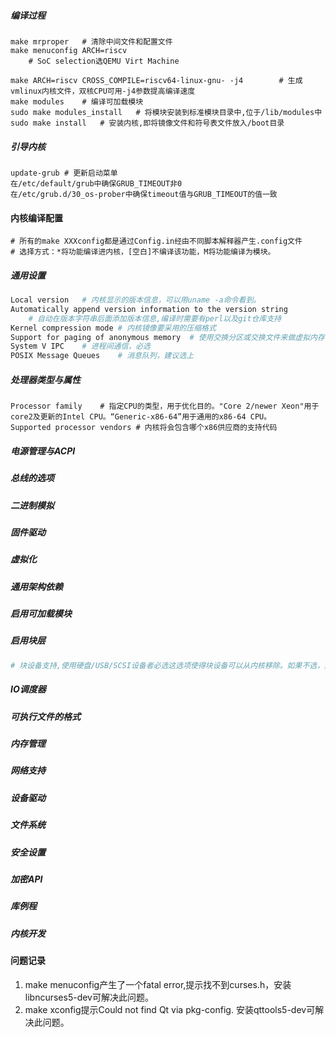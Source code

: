 ##### 编译过程

```
make mrproper	# 清除中间文件和配置文件
make menuconfig ARCH=riscv
	# SoC selection选QEMU Virt Machine
	
make ARCH=riscv CROSS_COMPILE=riscv64-linux-gnu- -j4		# 生成vmlinux内核文件，双核CPU可用-j4参数提高编译速度
make modules	# 编译可加载模块
sudo make modules_install	# 将模块安装到标准模块目录中,位于/lib/modules中
sudo make install	# 安装内核,即将镜像文件和符号表文件放入/boot目录
```

##### 引导内核

```
update-grub	# 更新启动菜单
在/etc/default/grub中确保GRUB_TIMEOUT非0
在/etc/grub.d/30_os-prober中确保timeout值与GRUB_TIMEOUT的值一致
```

#### 内核编译配置

```
# 所有的make XXXconfig都是通过Config.in经由不同脚本解释器产生.config文件
# 选择方式：*将功能编译进内核，[空白]不编译该功能，M将功能编译为模块。
```

##### 通用设置

```sh
Local version	# 内核显示的版本信息，可以用uname -a命令看到。
Automatically append version information to the version string
	# 自动在版本字符串后面添加版本信息,编译时需要有perl以及git仓库支持
Kernel compression mode	# 内核镜像要采用的压缩格式
Support for paging of anonymous memory	# 使用交换分区或交换文件来做虚拟内存，必选
System V IPC	# 进程间通信，必选
POSIX Message Queues	# 消息队列，建议选上

```

##### 处理器类型与属性

```
Processor family	# 指定CPU的类型，用于优化目的。"Core 2/newer Xeon"用于core2及更新的Intel CPU。“Generic-x86-64”用于通用的x86-64 CPU。
Supported processor vendors	# 内核将会包含哪个x86供应商的支持代码
```



##### 电源管理与ACPI

##### 总线的选项

##### 二进制模拟

##### 固件驱动

##### 虚拟化

##### 通用架构依赖

##### 启用可加载模块

##### 启用块层

```sh
# 块设备支持,使用硬盘/USB/SCSI设备者必选这选项使得块设备可以从内核移除。如果不选，那么 blockdev 文件将不可用，一些文件系统比如 ext3 将不可用。这个选项会禁止 SCSI 字符设备和 USB 储存设备，如果它们使用不同的块设备。选Y，除非你知道你不需要挂载硬盘和其他类似的设备。不过此项无可选项
```



##### IO调度器

##### 可执行文件的格式

##### 内存管理

##### 网络支持

##### 设备驱动

##### 文件系统

##### 安全设置

##### 加密API

##### 库例程

##### 内核开发

#### 问题记录

1. make menuconfig产生了一个fatal error,提示找不到curses.h，安装libncurses5-dev可解决此问题。
1. make xconfig提示Could not find Qt via pkg-config. 安装qttools5-dev可解决此问题。